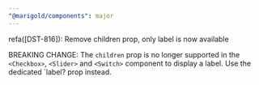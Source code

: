 ```yaml
---
"@marigold/components": major
---
```


refa([DST-816]): Remove children prop, only label is now available

BREAKING CHANGE: The `children` prop is no longer supported in the `<Checkbox>`, `<Slider>` and `<Switch>` component to display a label. Use the dedicated `label?  prop instead.
